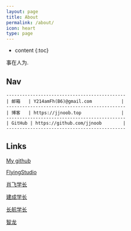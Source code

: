 ```yaml
---
layout: page
title: About
permalink: /about/
icon: heart
type: page
---
```


* content
{:toc}


事在人为.


## Nav
```
---------------------------------------------
| 邮箱   | Y214amFh(B6)@gmail.com           |
---------------------------------------------
| 博客   | https://jjnoob.top               |
---------------------------------------------
| GitHub | https://github.com/jjnoob        | 
---------------------------------------------
```

  

## Links

[My github](https://github.com/jjnoob)
  
[FlyingStudio](https://blog.atcumt.com/)
  
[肖飞学长](https://www.bay1.top/)
  
[建成学长](https://icbtbo.github.io)

[长航学长](https://www.sail.name/)

[智龙](https://xunzhanggzl.github.io/)
